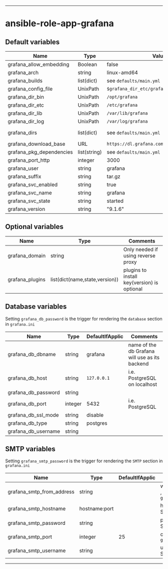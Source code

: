 ----
# ansible-role-app-grafana

## Default variables
| Name | Type | Value | Comments |
| ---- | ---- | ----- | -------- |
| grafana_allow_embedding | Boolean | false | see [docs](https://grafana.com/docs/grafana/latest/setup-grafana/configure-grafana/#allow_embedding) |
| grafana_arch | string | linux-amd64 ||
| grafana_builds | list(dict) | see `defaults/main.yml` ||
| grafana_config_file | UnixPath |  `$grafana_dir_etc/grafana.ini` ||
| grafana_dir_bin | UnixPath | `/opt/grafana` ||
| grafana_dir_etc | UnixPath | `/etc/grafana` ||
| grafana_dir_lib | UnixPath | `/var/lib/grafana` ||
| grafana_dir_log | UnixPath | `/var/log/grafana` ||
| grafana_dirs | list(dict) | see `defaults/main.yml` | directories to create |
| grafana_download_base | URL | `https://dl.grafana.com/enterprise/release` ||
| grafana_pkg_dependencies | list(string) | see `defaults/main.yml` ||
| grafana_port_http | integer | 3000 ||
| grafana_user | string | grafana ||
| grafana_suffix | string | tar.gz ||
| grafana_svc_enabled | string | true ||
| grafana_svc_name | string | grafana ||
| grafana_svc_state | string | started ||
| grafana_version | string | "9.1.6" ||

## Optional variables
| Name | Type | Comments |
| ---- | ---- | -------- |
| grafana_domain | string | Only needed if using reverse proxy |
| grafana_plugins | list(dict(name,state,version)) | plugins to install key(version) is optional |

## Database variables
Setting `grafana_db_password` is the trigger for rendering the `database` section in `grafana.ini`

| Name | Type | DefaultIfApplic | Comments |
| ---- | ---- | --------------- | -------- |
| grafana_db_dbname | string | grafana | name of the db Grafana will use as its backend |
| grafana_db_host | string | `127.0.0.1` | i.e. PostgreSQL on localhost |
| grafana_db_password | string |||
| grafana_db_port | integer |  5432 | i.e. PostgreSQL ||
| grafana_db_ssl_mode | string | disable ||
| grafana_db_type | string | postgres ||
| grafana_db_username | string |||

## SMTP variables
Setting `grafana_smtp_password` is the trigger for rendering the `SMTP` section in `grafana.ini`

| Name | Type | DefaultIfApplic | Comments |
| ---- | ---- | --------------- | -------- |
| grafana_smtp_from_address | string || who emails come from , e.g. `grafana@example.com` |
| grafana_smtp_hostname | hostname:port || how to contact the SMTP server |
| grafana_smtp_password | string || password for the SMTP server |
| grafana_smtp_port | integer | 25 | concatenated with `grafana_smtp_hostname` |
| grafana_smtp_username | string || username on the SMTP server |

----
